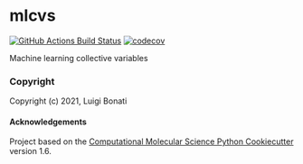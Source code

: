 mlcvs
==============================
[//]: # (Badges)
[![GitHub Actions Build Status](https://github.com/luigibonati/mlcvs/workflows/CI/badge.svg)](https://github.com/luigibonati/mlcvs/actions?query=workflow%3ACI)
[![codecov](https://codecov.io/gh/luigibonati/mlcvs/branch/master/graph/badge.svg)](https://codecov.io/gh/luigibonati/mlcvs/branch/master)


Machine learning collective variables

### Copyright

Copyright (c) 2021, Luigi Bonati


#### Acknowledgements
 
Project based on the 
[Computational Molecular Science Python Cookiecutter](https://github.com/molssi/cookiecutter-cms) version 1.6.
